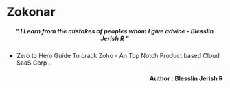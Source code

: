 # Zokonar

<h5 align="center"><i>" I Learn from the mistakes of peoples whom I give advice - Blesslin Jerish R "</i></h5>

- Zero to Hero Guide To crack Zoho - An Top Notch Product based Cloud SaaS Corp .


<h4 align="right">Author : Blesslin Jerish R</h4>
